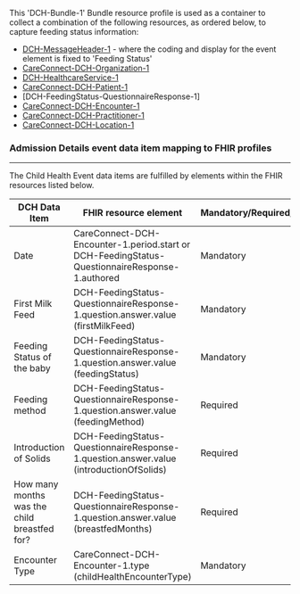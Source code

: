 This 'DCH-Bundle-1' Bundle resource profile is used as a container to collect a combination of the following resources, as ordered below, to capture feeding status information:

- [DCH-MessageHeader-1] - where the coding and display for the event element is fixed to 'Feeding Status'
- [CareConnect-DCH-Organization-1]
- [DCH-HealthcareService-1]
- [CareConnect-DCH-Patient-1]
- [DCH-FeedingStatus-QuestionnaireResponse-1]
- [CareConnect-DCH-Encounter-1]
- [CareConnect-DCH-Practitioner-1]
- [CareConnect-DCH-Location-1]
                                                                                                   
### Admission Details event data item mapping to FHIR profiles ###
----------
The Child Health Event data items are fulfilled by elements within the FHIR resources listed below.
                                                                                                   
| DCH Data Item                                | FHIR resource element                                                                          | Mandatory/Required/Optional |
|----------------------------------------------|------------------------------------------------------------------------------------------------|-----------------------------|
| Date                                         | CareConnect-DCH-Encounter-1.period.start or DCH-FeedingStatus-QuestionnaireResponse-1.authored | Mandatory                   |
| First Milk Feed                              | DCH-FeedingStatus-QuestionnaireResponse-1.question.answer.value (firstMilkFeed)                | Mandatory                   |
| Feeding Status of the baby                   | DCH-FeedingStatus-QuestionnaireResponse-1.question.answer.value (feedingStatus)                | Mandatory                   |
| Feeding method                               | DCH-FeedingStatus-QuestionnaireResponse-1.question.answer.value (feedingMethod)                | Required                    |
| Introduction of Solids                       | DCH-FeedingStatus-QuestionnaireResponse-1.question.answer.value (introductionOfSolids)         | Required                    |
| How many months was the child breastfed for? | DCH-FeedingStatus-QuestionnaireResponse-1.question.answer.value (breastfedMonths)              | Required                    |
| Encounter Type                               | CareConnect-DCH-Encounter-1.type (childHealthEncounterType)                                    | Mandatory                   |

[DCH-MessageHeader-1]:dch-messageheader-1.html
[CareConnect-DCH-Organization-1]:careconnect-dch-organization-1.html
[CareConnect-DCH-Patient-1]:careconnect-dch-patient-1.html
[CareConnect-DCH-Encounter-1]:careconnect-dch-encounter-1.html
[DCH-HealthcareService-1]:dch-healthcareservice-1.html
[CareConnect-DCH-Practitioner-1]:careconnect-dch-practitioner-1.html
[CareConnect-DCH-Location-1]:careconnect-dch-location-1.html

